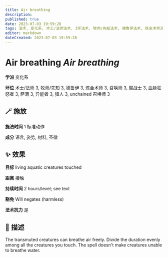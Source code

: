 ```yaml
---
title: Air breathing
description: 
published: true
date: 2023-07-03 19:59:28
tags: 法术, 变化系, 术士/法师法术, 3环法术, 牧师/先知法术, 德鲁伊法术, 炼金术师法术, 召唤师法术, 魔战士法术, 血脉狂怒者法术, 萨满法术, 异能者法术, 猎人法术, unchained 召唤师法术
editor: markdown
dateCreated: 2023-07-03 19:59:28
---
```


# **Air breathing** *Air breathing*

**学派** 变化系 

**环位** 术士/法师 3, 牧师/先知 3, 德鲁伊 3, 炼金术师 3, 召唤师 3, 魔战士 3, 血脉狂怒者 3, 萨满 3, 异能者 3, 猎人 3, unchained 召唤师 3

## 🪄 施放

**施法时间** 1 标准动作

**成分** 语言, 姿势, 材料, 圣徽

## ✨ 效果 

**目标** living aquatic creatures touched 

**距离** 接触  

**持续时间** 2 hours/level; see text 

**豁免** Will negates (harmless)

**法术抗力** 是

## 📖 描述

The transmuted creatures can breathe air freely. Divide the duration evenly among all the creatures you touch. The spell doesn't make creatures unable to breathe water.
    